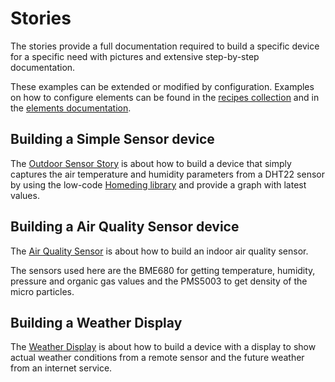# Stories

The stories provide a full documentation required to build a specific device for a specific need
with pictures and extensive step-by-step documentation.

These examples can be extended or modified by configuration. Examples on how to configure elements
can be found  in the [recipes collection](/recipes/index.md) and in the [elements documentation](/elements.md).

## Building a Simple Sensor device

The [Outdoor Sensor Story](/stories/story-story-outdoorsensor.md) is about
how to build a device that simply captures the air temperature and humidity parameters
from a DHT22 sensor by using the low-code [Homeding library] and provide a graph with latest values.


## Building a Air Quality Sensor device

The [Air Quality Sensor](/stories/story-airquality.md) is about
how to build an indoor air quality sensor.

The sensors used here are the BME680 for getting temperature, humidity, pressure and organic gas values and the PMS5003 to get density of the micro particles.


## Building a Weather Display

The [Weather Display](/stories/story-weatherdisplay.md) is about
how to build a device with a display to show actual weather conditions from a remote sensor
and the future weather from an internet service.


<!-- ## RFBridge -->

<!-- Radio -->


[Homeding library]: https://github.com/HomeDing